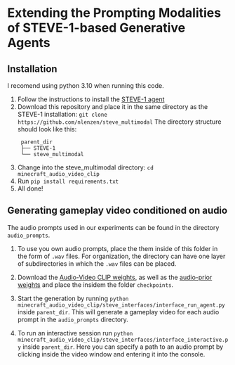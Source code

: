 # Extending the Prompting Modalities of STEVE-1-based Generative Agents

## Installation
I recomend using python 3.10 when running this code.
1. Follow the instructions to install the [STEVE-1 agent](https://github.com/Shalev-Lifshitz/STEVE-1)
2. Download this repository and place it in the same directory as the STEVE-1 installation: `git clone https://github.com/nlenzen/steve_multimodal`
   The directory structure should look like this:
   ```
    parent_dir
    ├── STEVE-1
    └── steve_multimodal

   ```
4. Change into the steve_multimodal directory: `cd minecraft_audio_video_clip`
5. Run `pip install requirements.txt`
6. All done!

## Generating gameplay video conditioned on audio
The audio prompts used in our experiments can be found in the directory `audio_prompts`.
1. To use you own audio prompts, place the them inside of this folder in the form of `.wav` files. For organization, the directory can have one layer of subdirectories in which the `.wav` files can be placed.
2. Download the [Audio-Video CLIP weights](https://drive.google.com/file/d/14rUy8Szmu7frOgJsZMTv-D8Ajn_oLb4y/view?usp=sharing), as well as the [audio-prior weights](https://drive.google.com/file/d/13xOHhdqyjGvHM3yEMM3COJSnwhnO-m9H/view?usp=sharing) and place the insidem the folder `checkpoints`.
3. Start the generation by running `python minecraft_audio_video_clip/steve_interfaces/interface_run_agent.py` inside `parent_dir`. This will generate a gameplay video for each audio prompt in the `audio_prompts` directory.

4. To run an interactive session run `python minecraft_audio_video_clip/steve_interfaces/interface_interactive.py` inside `parent_dir`. Here you can specify a path to an audio prompt by clicking inside the video window and entering it into the console.

